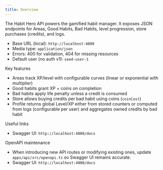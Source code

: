 ```yaml
---
title: Overview
---
```


The Habit Hero API powers the gamified habit manager. It exposes JSON endpoints for Areas, Good Habits, Bad Habits, level progression, store purchases (credits), and logs.

- Base URL (local): `http://localhost:4000`
- Media type: `application/json`
- Errors: 400 for validation, 404 for missing resources
- Default user (no auth v1): `seed-user-1`

Key features
- Areas track XP/level with configurable curves (linear or exponential with multiplier)
- Good habits grant XP + coins on completion
- Bad habits apply life penalty unless a credit is consumed
- Store allows buying credits per bad habit using coins (`coinCost`)
- Profile returns global Level/XP either from stored counters or computed from logs (configurable per user) and aggregates owned credits by bad habit

Useful links
- Swagger UI: `http://localhost:4000/docs`

OpenAPI maintenance
- When introducing new API routes or modifying existing ones, update `apps/api/src/openapi.ts` so Swagger UI remains accurate.
- Swagger UI: `http://localhost:4000/docs`
